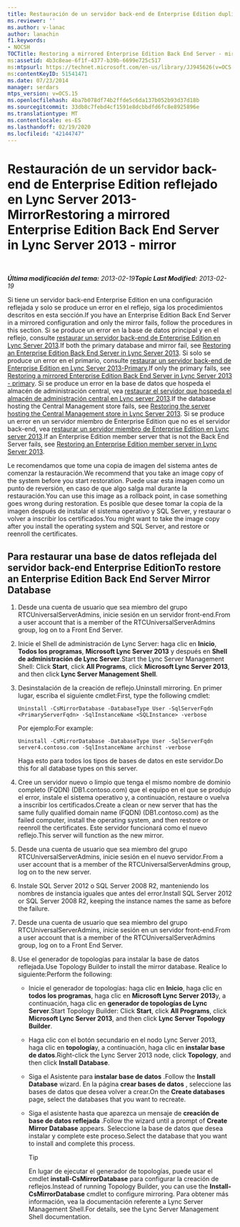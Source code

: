 ```yaml
---
title: Restauración de un servidor back-end de Enterprise Edition duplicado-Mirror
ms.reviewer: ''
ms.author: v-lanac
author: lanachin
f1.keywords:
- NOCSH
TOCTitle: Restoring a mirrored Enterprise Edition Back End Server - mirror
ms:assetid: 4b3c8eae-6f1f-4377-b39b-6699e725c517
ms:mtpsurl: https://technet.microsoft.com/en-us/library/JJ945626(v=OCS.15)
ms:contentKeyID: 51541471
ms.date: 07/23/2014
manager: serdars
mtps_version: v=OCS.15
ms.openlocfilehash: 4ba7b078df74b2ffde5c6da137b052b93d37d18b
ms.sourcegitcommit: 33db8c7febd4cf1591e8dcbbdfd6fc8e8925896e
ms.translationtype: MT
ms.contentlocale: es-ES
ms.lasthandoff: 02/19/2020
ms.locfileid: "42144747"
---
```

<div data-xmlns="http://www.w3.org/1999/xhtml">

<div class="topic" data-xmlns="http://www.w3.org/1999/xhtml" data-msxsl="urn:schemas-microsoft-com:xslt" data-cs="http://msdn.microsoft.com/">

<div data-asp="https://msdn2.microsoft.com/asp">

# <a name="restoring-a-mirrored-enterprise-edition-back-end-server-in-lync-server-2013---mirror"></a><span data-ttu-id="d13eb-102">Restauración de un servidor back-end de Enterprise Edition reflejado en Lync Server 2013-Mirror</span><span class="sxs-lookup"><span data-stu-id="d13eb-102">Restoring a mirrored Enterprise Edition Back End Server in Lync Server 2013 - mirror</span></span>

</div>

<div id="mainSection">

<div id="mainBody">

<span> </span>

<span data-ttu-id="d13eb-103">_**Última modificación del tema:** 2013-02-19_</span><span class="sxs-lookup"><span data-stu-id="d13eb-103">_**Topic Last Modified:** 2013-02-19_</span></span>

<span data-ttu-id="d13eb-104">Si tiene un servidor back-end Enterprise Edition en una configuración reflejada y solo se produce un error en el reflejo, siga los procedimientos descritos en esta sección.</span><span class="sxs-lookup"><span data-stu-id="d13eb-104">If you have an Enterprise Edition Back End Server in a mirrored configuration and only the mirror fails, follow the procedures in this section.</span></span> <span data-ttu-id="d13eb-105">Si se produce un error en la base de datos principal y en el reflejo, consulte [restaurar un servidor back-end de Enterprise Edition en Lync Server 2013](lync-server-2013-restoring-an-enterprise-edition-back-end-server.md).</span><span class="sxs-lookup"><span data-stu-id="d13eb-105">If both the primary database and mirror fail, see [Restoring an Enterprise Edition Back End Server in Lync Server 2013](lync-server-2013-restoring-an-enterprise-edition-back-end-server.md).</span></span> <span data-ttu-id="d13eb-106">Si solo se produce un error en el primario, consulte [restaurar un servidor back-end de Enterprise Edition en Lync Server 2013-Primary](lync-server-2013-restoring-a-mirrored-enterprise-edition-back-end-server-primary.md).</span><span class="sxs-lookup"><span data-stu-id="d13eb-106">If only the primary fails, see [Restoring a mirrored Enterprise Edition Back End Server in Lync Server 2013 - primary](lync-server-2013-restoring-a-mirrored-enterprise-edition-back-end-server-primary.md).</span></span> <span data-ttu-id="d13eb-107">Si se produce un error en la base de datos que hospeda el almacén de administración central, vea [restaurar el servidor que hospeda el almacén de administración central en Lync server 2013](lync-server-2013-restoring-the-server-hosting-the-central-management-store.md).</span><span class="sxs-lookup"><span data-stu-id="d13eb-107">If the database hosting the Central Management store fails, see [Restoring the server hosting the Central Management store in Lync Server 2013](lync-server-2013-restoring-the-server-hosting-the-central-management-store.md).</span></span> <span data-ttu-id="d13eb-108">Si se produce un error en un servidor miembro de Enterprise Edition que no es el servidor back-end, vea [restaurar un servidor miembro de Enterprise Edition en Lync server 2013](lync-server-2013-restoring-an-enterprise-edition-member-server.md).</span><span class="sxs-lookup"><span data-stu-id="d13eb-108">If an Enterprise Edition member server that is not the Back End Server fails, see [Restoring an Enterprise Edition member server in Lync Server 2013](lync-server-2013-restoring-an-enterprise-edition-member-server.md).</span></span>

<span data-ttu-id="d13eb-109">Le recomendamos que tome una copia de imagen del sistema antes de comenzar la restauración.</span><span class="sxs-lookup"><span data-stu-id="d13eb-109">We recommend that you take an image copy of the system before you start restoration.</span></span> <span data-ttu-id="d13eb-110">Puede usar esta imagen como un punto de reversión, en caso de que algo salga mal durante la restauración.</span><span class="sxs-lookup"><span data-stu-id="d13eb-110">You can use this image as a rollback point, in case something goes wrong during restoration.</span></span> <span data-ttu-id="d13eb-111">Es posible que desee tomar la copia de la imagen después de instalar el sistema operativo y SQL Server, y restaurar o volver a inscribir los certificados.</span><span class="sxs-lookup"><span data-stu-id="d13eb-111">You might want to take the image copy after you install the operating system and SQL Server, and restore or reenroll the certificates.</span></span>

<div>

## <a name="to-restore-an-enterprise-edition-back-end-server-mirror-database"></a><span data-ttu-id="d13eb-112">Para restaurar una base de datos reflejada del servidor back-end Enterprise Edition</span><span class="sxs-lookup"><span data-stu-id="d13eb-112">To restore an Enterprise Edition Back End Server Mirror Database</span></span>

1.  <span data-ttu-id="d13eb-113">Desde una cuenta de usuario que sea miembro del grupo RTCUniversalServerAdmins, inicie sesión en un servidor front-end.</span><span class="sxs-lookup"><span data-stu-id="d13eb-113">From a user account that is a member of the RTCUniversalServerAdmins group, log on to a Front End Server.</span></span>

2.  <span data-ttu-id="d13eb-114">Inicie el Shell de administración de Lync Server: haga clic en **Inicio**, **Todos los programas**, **Microsoft Lync Server 2013** y después en **Shell de administración de Lync Server**.</span><span class="sxs-lookup"><span data-stu-id="d13eb-114">Start the Lync Server Management Shell: Click **Start**, click **All Programs**, click **Microsoft Lync Server 2013**, and then click **Lync Server Management Shell**.</span></span>

3.  <span data-ttu-id="d13eb-115">Desinstalación de la creación de reflejo.</span><span class="sxs-lookup"><span data-stu-id="d13eb-115">Uninstall mirroring.</span></span> <span data-ttu-id="d13eb-116">En primer lugar, escriba el siguiente cmdlet:</span><span class="sxs-lookup"><span data-stu-id="d13eb-116">First, type the following cmdlet:</span></span>
    
        Uninstall -CsMirrorDatabase -DatabaseType User -SqlServerFqdn <PrimaryServerFqdn> -SqlInstanceName <SQLInstance> -verbose
    
    <span data-ttu-id="d13eb-117">Por ejemplo:</span><span class="sxs-lookup"><span data-stu-id="d13eb-117">For example:</span></span>
    
        Uninstall -CsMirrorDatabase -DatabaseType User -SqlServerFqdn server4.contoso.com -SqlInstanceName archinst -verbose
    
    <span data-ttu-id="d13eb-118">Haga esto para todos los tipos de bases de datos en este servidor.</span><span class="sxs-lookup"><span data-stu-id="d13eb-118">Do this for all database types on this server.</span></span>

4.  <span data-ttu-id="d13eb-119">Cree un servidor nuevo o limpio que tenga el mismo nombre de dominio completo (FQDN) (DB1.contoso.com) que el equipo en el que se produjo el error, instale el sistema operativo y, a continuación, restaure o vuelva a inscribir los certificados.</span><span class="sxs-lookup"><span data-stu-id="d13eb-119">Create a clean or new server that has the same fully qualified domain name (FQDN) (DB1.contoso.com) as the failed computer, install the operating system, and then restore or reenroll the certificates.</span></span> <span data-ttu-id="d13eb-120">Este servidor funcionará como el nuevo reflejo.</span><span class="sxs-lookup"><span data-stu-id="d13eb-120">This server will function as the new mirror.</span></span>

5.  <span data-ttu-id="d13eb-121">Desde una cuenta de usuario que sea miembro del grupo RTCUniversalServerAdmins, inicie sesión en el nuevo servidor.</span><span class="sxs-lookup"><span data-stu-id="d13eb-121">From a user account that is a member of the RTCUniversalServerAdmins group, log on to the new server.</span></span>

6.  <span data-ttu-id="d13eb-122">Instale SQL Server 2012 o SQL Server 2008 R2, manteniendo los nombres de instancia iguales que antes del error.</span><span class="sxs-lookup"><span data-stu-id="d13eb-122">Install SQL Server 2012 or SQL Server 2008 R2, keeping the instance names the same as before the failure.</span></span>

7.  <span data-ttu-id="d13eb-123">Desde una cuenta de usuario que sea miembro del grupo RTCUniversalServerAdmins, inicie sesión en un servidor front-end.</span><span class="sxs-lookup"><span data-stu-id="d13eb-123">From a user account that is a member of the RTCUniversalServerAdmins group, log on to a Front End Server.</span></span>

8.  <span data-ttu-id="d13eb-124">Use el generador de topologías para instalar la base de datos reflejada.</span><span class="sxs-lookup"><span data-stu-id="d13eb-124">Use Topology Builder to install the mirror database.</span></span> <span data-ttu-id="d13eb-125">Realice lo siguiente:</span><span class="sxs-lookup"><span data-stu-id="d13eb-125">Perform the following:</span></span>
    
      - <span data-ttu-id="d13eb-126">Inicie el generador de topologías: haga clic en **Inicio**, haga clic en **todos los programas**, haga clic en **Microsoft Lync Server 2013**y, a continuación, haga clic en **generador de topologías de Lync Server**.</span><span class="sxs-lookup"><span data-stu-id="d13eb-126">Start Topology Builder: Click **Start**, click **All Programs**, click **Microsoft Lync Server 2013**, and then click **Lync Server Topology Builder**.</span></span>
    
      - <span data-ttu-id="d13eb-127">Haga clic con el botón secundario en el nodo Lync Server 2013, haga clic en **topología**y, a continuación, haga clic en **instalar base de datos**.</span><span class="sxs-lookup"><span data-stu-id="d13eb-127">Right-click the Lync Server 2013 node, click **Topology**, and then click **Install Database**.</span></span>
    
      - <span data-ttu-id="d13eb-128">Siga el Asistente para **instalar base de datos** .</span><span class="sxs-lookup"><span data-stu-id="d13eb-128">Follow the **Install Database** wizard.</span></span> <span data-ttu-id="d13eb-129">En la página **crear bases de datos** , seleccione las bases de datos que desea volver a crear.</span><span class="sxs-lookup"><span data-stu-id="d13eb-129">On the **Create databases** page, select the databases that you want to recreate.</span></span>
    
      - <span data-ttu-id="d13eb-130">Siga el asistente hasta que aparezca un mensaje de **creación de base de datos reflejada** .</span><span class="sxs-lookup"><span data-stu-id="d13eb-130">Follow the wizard until a prompt of **Create Mirror Database** appears.</span></span> <span data-ttu-id="d13eb-131">Seleccione la base de datos que desea instalar y complete este proceso.</span><span class="sxs-lookup"><span data-stu-id="d13eb-131">Select the database that you want to install and complete this process.</span></span>
        
        <div>
        

        > [!TIP]
        > <span data-ttu-id="d13eb-132">En lugar de ejecutar el generador de topologías, puede usar el cmdlet <STRONG>install-CsMirrorDatabase</STRONG> para configurar la creación de reflejos.</span><span class="sxs-lookup"><span data-stu-id="d13eb-132">Instead of running Topology Builder, you can use the <STRONG>Install-CsMirrorDatabase</STRONG> cmdlet to configure mirroring.</span></span> <span data-ttu-id="d13eb-133">Para obtener más información, vea la documentación referente a Lync Server Management Shell.</span><span class="sxs-lookup"><span data-stu-id="d13eb-133">For details, see the Lync Server Management Shell documentation.</span></span>

        
        </div>

</div>

</div>

<span> </span>

</div>

</div>

</div>

